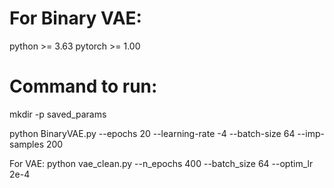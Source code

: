 # For Binary VAE:

python >= 3.63
pytorch >= 1.00

# Command to run:

mkdir -p saved_params

python BinaryVAE.py --epochs 20 --learning-rate -4 --batch-size 64 --imp-samples 200

For VAE:
python vae_clean.py --n_epochs 400 --batch_size 64 --optim_lr 2e-4
